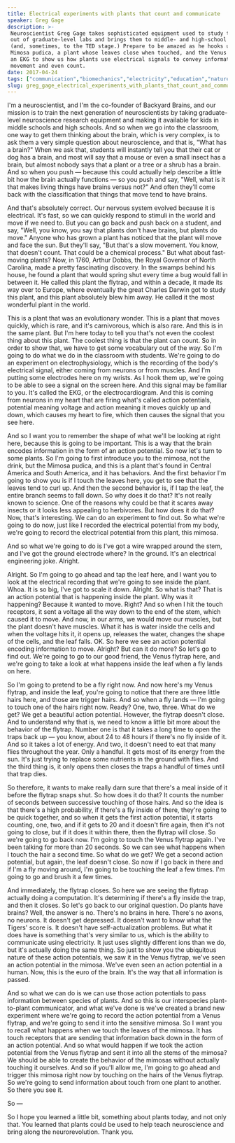 ```yaml
---
title: Electrical experiments with plants that count and communicate
speaker: Greg Gage
description: >-
 Neuroscientist Greg Gage takes sophisticated equipment used to study the brain
 out of graduate-level labs and brings them to middle- and high-school classrooms
 (and, sometimes, to the TED stage.) Prepare to be amazed as he hooks up the
 Mimosa pudica, a plant whose leaves close when touched, and the Venus flytrap to
 an EKG to show us how plants use electrical signals to convey information, prompt
 movement and even count.
date: 2017-04-24
tags: ["communication","biomechanics","electricity","education","nature","plants","science","technology","teaching","ted-fellows"]
slug: greg_gage_electrical_experiments_with_plants_that_count_and_communicate
---
```


I'm a neuroscientist, and I'm the co-founder of Backyard Brains, and our mission is to
train the next generation of neuroscientists by taking graduate-level neuroscience
research equipment and making it available for kids in middle schools and high schools. And
so when we go into the classroom, one way to get them thinking about the brain, which is
very complex, is to ask them a very simple question about neuroscience, and that is, "What
has a brain?" When we ask that, students will instantly tell you that their cat or dog has
a brain, and most will say that a mouse or even a small insect has a brain, but almost
nobody says that a plant or a tree or a shrub has a brain. And so when you push — because
this could actually help describe a little bit how the brain actually functions — so you
push and say, "Well, what is it that makes living things have brains versus not?" And
often they'll come back with the classification that things that move tend to have
brains.

And that's absolutely correct. Our nervous system evolved because it is electrical. It's
fast, so we can quickly respond to stimuli in the world and move if we need to. But you
can go back and push back on a student, and say, "Well, you know, you say that plants
don't have brains, but plants do move." Anyone who has grown a plant has noticed that the
plant will move and face the sun. But they'll say, "But that's a slow movement. You know,
that doesn't count. That could be a chemical process." But what about fast-moving
plants? Now, in 1760, Arthur Dobbs, the Royal Governor of North Carolina, made a pretty
fascinating discovery. In the swamps behind his house, he found a plant that would spring
shut every time a bug would fall in between it. He called this plant the flytrap, and
within a decade, it made its way over to Europe, where eventually the great Charles Darwin
got to study this plant, and this plant absolutely blew him away. He called it the most
wonderful plant in the world.

This is a plant that was an evolutionary wonder. This is a plant that moves quickly, which
is rare, and it's carnivorous, which is also rare. And this is in the same plant. But I'm
here today to tell you that's not even the coolest thing about this plant. The coolest
thing is that the plant can count. So in order to show that, we have to get some vocabulary
out of the way. So I'm going to do what we do in the classroom with students. We're going
to do an experiment on electrophysiology, which is the recording of the body's electrical
signal, either coming from neurons or from muscles. And I'm putting some electrodes here
on my wrists. As I hook them up, we're going to be able to see a signal on the screen
here. And this signal may be familiar to you. It's called the EKG, or the
electrocardiogram. And this is coming from neurons in my heart that are firing what's
called action potentials, potential meaning voltage and action meaning it moves quickly up
and down, which causes my heart to fire, which then causes the signal that you see
here.

And so I want you to remember the shape of what we'll be looking at right here, because
this is going to be important. This is a way that the brain encodes information in the
form of an action potential. So now let's turn to some plants. So I'm going to first
introduce you to the mimosa, not the drink, but the Mimosa pudica, and this is a plant
that's found in Central America and South America, and it has behaviors. And the first
behavior I'm going to show you is if I touch the leaves here, you get to see that the
leaves tend to curl up. And then the second behavior is, if I tap the leaf, the entire
branch seems to fall down. So why does it do that? It's not really known to science. One
of the reasons why could be that it scares away insects or it looks less appealing to
herbivores. But how does it do that? Now, that's interesting. We can do an experiment to
find out. So what we're going to do now, just like I recorded the electrical potential from
my body, we're going to record the electrical potential from this plant, this
mimosa.

And so what we're going to do is I've got a wire wrapped around the stem, and I've got the
ground electrode where? In the ground. It's an electrical engineering joke.
Alright.

Alright. So I'm going to go ahead and tap the leaf here, and I want you to look at the
electrical recording that we're going to see inside the plant. Whoa. It is so big, I've
got to scale it down. Alright. So what is that? That is an action potential that is
happening inside the plant. Why was it happening? Because it wanted to move. Right? And so
when I hit the touch receptors, it sent a voltage all the way down to the end of the stem,
which caused it to move. And now, in our arms, we would move our muscles, but the plant
doesn't have muscles. What it has is water inside the cells and when the voltage hits it,
it opens up, releases the water, changes the shape of the cells, and the leaf falls. OK. So
here we see an action potential encoding information to move. Alright? But can it do more?
So let's go to find out. We're going to go to our good friend, the Venus flytrap here, and
we're going to take a look at what happens inside the leaf when a fly lands on
here.

So I'm going to pretend to be a fly right now. And now here's my Venus flytrap, and inside
the leaf, you're going to notice that there are three little hairs here, and those are
trigger hairs. And so when a fly lands — I'm going to touch one of the hairs right now.
Ready? One, two, three. What do we get? We get a beautiful action potential. However, the
flytrap doesn't close. And to understand why that is, we need to know a little bit more
about the behavior of the flytrap. Number one is that it takes a long time to open the
traps back up — you know, about 24 to 48 hours if there's no fly inside of it. And so it
takes a lot of energy. And two, it doesn't need to eat that many flies throughout the
year. Only a handful. It gets most of its energy from the sun. It's just trying to replace
some nutrients in the ground with flies. And the third thing is, it only opens then closes
the traps a handful of times until that trap dies.

So therefore, it wants to make really darn sure that there's a meal inside of it before
the flytrap snaps shut. So how does it do that? It counts the number of seconds between
successive touching of those hairs. And so the idea is that there's a high probability, if
there's a fly inside of there, they're going to be quick together, and so when it gets the
first action potential, it starts counting, one, two, and if it gets to 20 and it doesn't
fire again, then it's not going to close, but if it does it within there, then the flytrap
will close. So we're going to go back now. I'm going to touch the Venus flytrap again. I've
been talking for more than 20 seconds. So we can see what happens when I touch the hair a
second time. So what do we get? We get a second action potential, but again, the leaf
doesn't close. So now if I go back in there and if I'm a fly moving around, I'm going to
be touching the leaf a few times. I'm going to go and brush it a few times.

And immediately, the flytrap closes. So here we are seeing the flytrap actually doing a
computation. It's determining if there's a fly inside the trap, and then it closes. So
let's go back to our original question. Do plants have brains? Well, the answer is no.
There's no brains in here. There's no axons, no neurons. It doesn't get depressed. It
doesn't want to know what the Tigers' score is. It doesn't have self-actualization
problems. But what it does have is something that's very similar to us, which is the
ability to communicate using electricity. It just uses slightly different ions than we do,
but it's actually doing the same thing. So just to show you the ubiquitous nature of these
action potentials, we saw it in the Venus flytrap, we've seen an action potential in the
mimosa. We've even seen an action potential in a human. Now, this is the euro of the brain.
It's the way that all information is passed.

And so what we can do is we can use those action potentials to pass information between
species of plants. And so this is our interspecies plant-to-plant communicator, and what
we've done is we've created a brand new experiment where we're going to record the action
potential from a Venus flytrap, and we're going to send it into the sensitive mimosa. So I
want you to recall what happens when we touch the leaves of the mimosa. It has touch
receptors that are sending that information back down in the form of an action potential.
And so what would happen if we took the action potential from the Venus flytrap and sent
it into all the stems of the mimosa? We should be able to create the behavior of the
mimosas without actually touching it ourselves. And so if you'll allow me, I'm going to go
ahead and trigger this mimosa right now by touching on the hairs of the Venus flytrap. So
we're going to send information about touch from one plant to another. So there you see
it.

So —

So I hope you learned a little bit, something about plants today, and not only that. You
learned that plants could be used to help teach neuroscience and bring along the
neurorevolution. Thank you.

<!--
ad_duration=3.33
comment_count=30
event="TED2017"
external_start_time=0
has_talk_citation=1
intro_duration=11.82
is_subtitle_required="False"
is_talk_featured="True"
language="en"
language_swap="False"
native_language="en"
number_of_related_talks=6
number_of_speakers=1
number_of_subtitled_videos=26
number_of_tags=10
number_of_talk_download_languages=26
number_of_talk_more_resources=0
number_of_talk_recommendations=1
number_of_talks_take_actions=1
post_ad_duration=0.83
published_timestamp="2017-10-10 14:53:35"
recording_date="2017-04-24"
speaker_description="Neuroscientist"
speaker_is_published=1
speaker_name="Greg Gage"
talk_more_resources=[]
talk_name="Electrical experiments with plants that count and communicate"
talk_recommendations_blurb="Check out these resources, curated by Greg Gage"
talks_tags=["communication","biomechanics","electricity","education","nature","plants","science","technology","teaching","ted-fellows"]
url_audio="https://download.ted.com/talks/GregGage_2017U.mp3?apikey=acme-roadrunner"
url_photo_speaker="https://pe.tedcdn.com/images/ted/74cfb3d2b03a8bd1ae153c1945b18ca99c345581_254x191.jpg"
url_photo_talk="https://s3.amazonaws.com/talkstar-photos/uploads/6c5d0ec9-4f1a-4003-afa7-d54d33f1e0d5/GregGage_2017U-embed.jpg"
url_webpage="https://www.ted.com/talks/greg_gage_electrical_experiments_with_plants_that_count_and_communicate"
video_type_name="TED Stage Talk"
-->